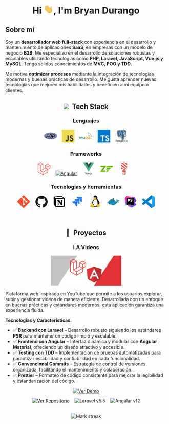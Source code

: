<h1 align="center">Hi <img src="https://raw.githubusercontent.com/ABSphreak/ABSphreak/master/gifs/Hi.gif" width="30px">, I'm Bryan Durango</h1>

<h2>Sobre mi</h2>

Soy un **desarrollador web full-stack** con experiencia en el desarrollo y mantenimiento de aplicaciones **SaaS**, en empresas con un modelo de negocio **B2B**. Me especializo en el desarrollo de soluciones robustas y escalables utilizando tecnologías como **PHP, Laravel, JavaScript, Vue.js y MySQL**. Tengo solidos conocimientos de **MVC, POO y TDD**.

Me motiva **optimizar procesos** mediante la integración de tecnologías modernas y buenas prácticas de desarrollo. Me gusta aprender nuevas tecnologías que mejoren mis habilidades y beneficien a mi equipo o clientes. 

<div align="center">

## <img src="https://media2.giphy.com/media/QssGEmpkyEOhBCb7e1/giphy.gif?cid=ecf05e47a0n3gi1bfqntqmob8g9aid1oyj2wr3ds3mg700bl&rid=giphy.gif" width ="25"> &nbsp;Tech Stack
### Lenguajes
<p align="center">
    
<a href="https://www.php.net/"><img src="https://raw.githubusercontent.com/devicons/devicon/master/icons/php/php-original.svg" alt="PHP" width="40" height="40" title="PHP" /></a>
&nbsp;&nbsp;
<a href="https://developer.mozilla.org/en-US/docs/Web/JavaScript"><img src="https://raw.githubusercontent.com/devicons/devicon/master/icons/javascript/javascript-original.svg" alt="Javascript" width="40" height="40" title="Javascript" /></a>
&nbsp;&nbsp;
<a href="https://www.mysql.com/"><img src="https://raw.githubusercontent.com/devicons/devicon/master/icons/mysql/mysql-original-wordmark.svg" alt="MySQL" width="40" height="40" title="MySQL" /></a>
&nbsp;&nbsp;
<a href="https://www.typescriptlang.org/"><img src="https://raw.githubusercontent.com/devicons/devicon/master/icons/typescript/typescript-original.svg" alt="TypeScript" width="40" height="40" title="TypeScript" /></a>
&nbsp;&nbsp;
<a href="https://www.postgresql.org/"><img src="https://raw.githubusercontent.com/devicons/devicon/master/icons/postgresql/postgresql-original-wordmark.svg" alt="PostgreSQL" width="40" height="40" title="PostgreSQL" /></a>

</p>

### Frameworks
<p align="center">

<a href="https://laravel.com/"><img src="https://raw.githubusercontent.com/devicons/devicon/refs/heads/master/icons/laravel/laravel-original.svg" alt="Laravel" width="40" height="40" title="Laravel" /></a>
&nbsp;&nbsp;
<a href="https://angular.dev/"><img src="https://angular.io/assets/images/logos/angular/angular.svg" alt="Angular" width="40" height="40" title="Angular" /></a>
&nbsp;&nbsp;
<a href="https://vuejs.org/"><img src="https://raw.githubusercontent.com/devicons/devicon/master/icons/vuejs/vuejs-original-wordmark.svg" alt="Vue.js" width="40" height="40" title="Vue.js" /></a>
&nbsp;&nbsp;
<a href="https://framework.zend.com/"><img src="https://raw.githubusercontent.com/devicons/devicon/refs/heads/master/icons/zend/zend-original.svg" alt="Zend" width="40" height="40" title="Zend" /></a>
&nbsp;&nbsp;
<a href="https://lumen.laravel.com/"><img src="https://raw.githubusercontent.com/devicons/devicon/refs/heads/master/icons/lumen/lumen-original.svg" alt="Lumen" width="40" height="40" title="Lumen" /></a>
&nbsp;&nbsp;

</p>

### Tecnologias y herramientas
<p align="center">

<a href="https://git-scm.com/"><img src="https://raw.githubusercontent.com/devicons/devicon/refs/heads/master/icons/git/git-plain.svg" alt="Git" width="40" height="40" title="Git" /></a>
&nbsp;&nbsp;
<a href="https://github.com/"><img src="https://raw.githubusercontent.com/devicons/devicon/refs/heads/master/icons/github/github-original.svg" alt="Github" width="40" height="40" title="Github" /></a>
&nbsp;&nbsp;
<a href="https://www.notion.com/"><img src="https://raw.githubusercontent.com/devicons/devicon/refs/heads/master/icons/notion/notion-original.svg" alt="Notion" width="40" height="40" title="Notion" /></a>
&nbsp;&nbsp;
<a href="https://www.atlassian.com/software/jira" referrerpolicy="no-referrer"><img src="https://raw.githubusercontent.com/devicons/devicon/refs/heads/master/icons/jira/jira-original.svg" alt="Jira" width="40" height="40" title="Jira" /></a>
&nbsp;&nbsp;
<a href="https://www.kernel.org/"><img src="https://raw.githubusercontent.com/devicons/devicon/refs/heads/master/icons/linux/linux-original.svg" alt="Linux" width="40" height="40" title="Linux" /></a>
&nbsp;&nbsp;
<a href="https://www.docker.com/"><img src="https://raw.githubusercontent.com/devicons/devicon/refs/heads/master/icons/docker/docker-original.svg" alt="Docker" width="40" height="40" title="Docker" /></a>
&nbsp;&nbsp;
<a href="https://www.jetbrains.com/phpstorm/"><img src="https://raw.githubusercontent.com/devicons/devicon/refs/heads/master/icons/phpstorm/phpstorm-original.svg" alt="PhpStorm" width="40" height="40" title="PhpStorm" /></a>
&nbsp;&nbsp;
<a href="https://code.visualstudio.com/"><img src="https://raw.githubusercontent.com/devicons/devicon/refs/heads/master/icons/vscode/vscode-original.svg" alt="VS Code" width="40" height="40" title="VS Code" /></a>

</p>
</div>

<br>

<div align="center">

## 💼 &nbsp;Proyectos
### LA Videos
<p align="center">
    <img src="https://raw.githubusercontent.com/andres0615/andres0615/refs/heads/main/Laravel-AngularJS.jpg" alt="Git" width="220" title="Git" />
</p>

</div>

<div align="left">

<p align="left">
Plataforma web inspirada en YouTube que permite a los usuarios explorar, subir y gestionar videos de manera eficiente. Desarrollada con un enfoque en buenas prácticas y estándares modernos, esta aplicación garantiza una experiencia fluida.

**Tecnologías y Características:**<br>
- ✅ **Backend con Laravel** – Desarrollo robusto siguiendo los estándares **PSR** para mantener un código limpio y escalable. <br>
- ✅ **Frontend con Angular** – Interfaz dinámica y modular con **Angular Material**, ofreciendo un diseño atractivo y accesible.<br>
- ✅ **Testing con TDD** – Implementación de pruebas automatizadas para garantizar estabilidad y confiabilidad en cada funcionalidad.<br>
- ✅ **Convencional Commits** – Estrategia de control de versiones organizada, facilitando el mantenimiento y colaboración.<br>
- ✅ **Prettier** – Formateo de código consistente para mejorar la legibilidad y estandarización del código.<br>
</p>

</div>

<div align="center">

<p>

[![Ver Demo](https://img.shields.io/badge/demo-red?style=for-the-badge)](https://1drv.ms/v/c/5220f1db30eb9ba7/EbCJTXNJ6XBDtZ5eHPsUhXwBXWhVd02YU41y0yrn7cqyAg?e=QNBqDy)

</p>

[![Ver Repositorio](https://img.shields.io/badge/GitHub-Repo-blue?logo=github)](https://github.com/andres0615/f-lumen-angular-videos)
&nbsp;&nbsp;
![Laravel v5.5](https://img.shields.io/badge/laravel-v5.5-blue?logo=laravel)
&nbsp;&nbsp;
![Angular v12](https://img.shields.io/badge/angular-v12-blue?logo=angular)

</div>

<br>

<div align="center">
<img  title="🔥 Get streak stats for your profile at git.io/streak-stats" alt="Mark streak" src="https://github-readme-streak-stats.herokuapp.com/?user=andres0615&theme=dark&hide_border=false" />
</div>
